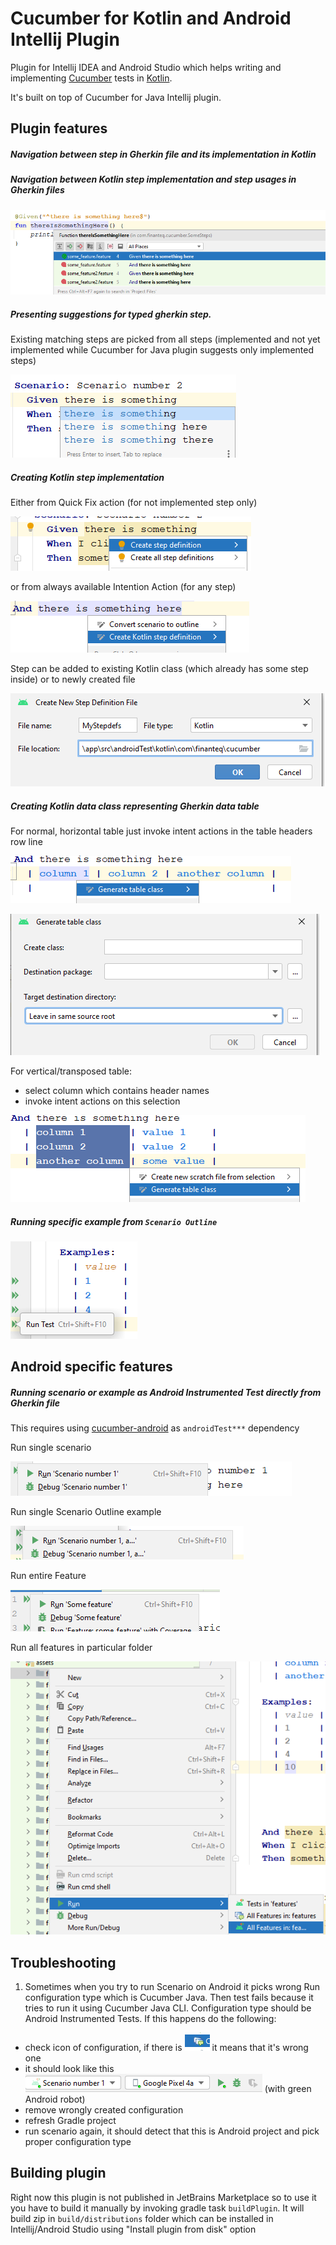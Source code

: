 # Cucumber for Kotlin and Android Intellij Plugin

Plugin for Intellij IDEA and Android Studio which helps writing and implementing [Cucumber](https://cucumber.io/) tests in [Kotlin](https://kotlinlang.org/).

It's built on top of Cucumber for Java Intellij plugin.

## Plugin features

##### Navigation between step in Gherkin file and its implementation in Kotlin

##### Navigation between Kotlin step implementation and step usages in Gherkin files

![navigation_frm_impl_to_steps.png](docs/images/navigation_frm_impl_to_steps.png)

##### Presenting suggestions for typed gherkin step.

Existing matching steps are picked from all steps (implemented and not yet implemented while Cucumber for Java plugin suggests only implemented steps)

![step_suggestions.png](docs/images/step_suggestions.png)

##### Creating Kotlin step implementation

Either from Quick Fix action (for not implemented step only)

![create_step_quick_fix.png](docs/images/create_step_quick_fix.png)

or from always available Intention Action (for any step)

![create_step_intention_action.png](docs/images/create_step_intention_action.png)

Step can be added to existing Kotlin class (which already has some step inside) or to newly created file

![create_new_steps_file.png](docs/images/create_new_steps_file.png)

##### Creating Kotlin data class representing Gherkin data table

For normal, horizontal table just invoke intent actions in the table headers row line

![generate_table_class_action.png](docs/images/generate_table_class_action.png)

![generate_table_class_popup.png](docs/images/generate_table_class_popup.png)

For vertical/transposed table:

- select column which contains header names
- invoke intent actions on this selection

![generate_transposed_table_action.png](docs/images/generate_transposed_table_action.png)

##### Running specific example from `Scenario Outline`

![running_example.png](docs/images/running_example.png)

## Android specific features

##### Running scenario or example as Android Instrumented Test directly from Gherkin file

This requires using [cucumber-android](https://github.com/cucumber/cucumber-android) as `androidTest***` dependency

Run single scenario

![run_android_scenario.png](docs/images/run_android_scenario.png)

Run single Scenario Outline example

![run_android_example.png](docs/images/run_android_example.png)

Run entire Feature

![run_android_feature.png](docs/images/run_android_feature.png)

Run all features in particular folder

![run_android_folder.png](docs/images/run_android_folder.png)

## Troubleshooting

1. Sometimes when you try to run Scenario on Android it picks wrong Run configuration type which is Cucumber Java. Then test fails because it tries to run it using Cucumber Java CLI. Configuration type should be Android Instrumented Tests. If this happens do the following:

- check icon of configuration, if there is ![cucumber_java_icon.png](docs/images/cucumber_java_icon.png) it means that it's wrong one
- it should look like this ![android_run_configuration.png](docs/images/android_run_configuration.png) (with green Android robot)
- remove wrongly created configuration
- refresh Gradle project
- run scenario again, it should detect that this is Android project and pick proper configuration type

## Building plugin

Right now this plugin is not published in JetBrains Marketplace so to use it you have to build it manually by invoking gradle task `buildPlugin`. It will build zip in `build/distributions` folder which can be installed in Intellij/Android Studio using "Install plugin from disk" option